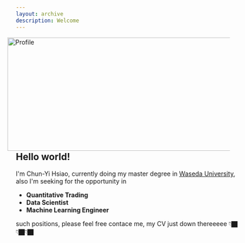 ```yaml
---
layout: archive
description: Welcome
---
```

<img style="float:right; object-fit: cover; margin: 1px 19px" width="512" height="256" src="/../images/0010426400252.jpg" alt="Profile">

Hello world!
---
I'm Chun-Yi Hsiao, currently doing my master degree in [Waseda University](https://www.waseda.jp/top/en), also I'm seeking for the opportunity in
- **Quantitative Trading**
- **Data Scientist** 
- **Machine Learning Engineer**

such positions, please feel free contace me, my CV just down thereeeee 👇🏿👇🏿👇🏿